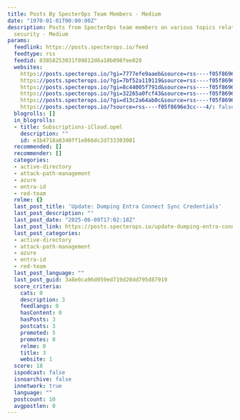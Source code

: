 ```yaml
---
title: Posts By SpecterOps Team Members - Medium
date: "1970-01-01T00:00:00Z"
description: Posts from SpecterOps team members on various topics relating information
  security - Medium
params:
  feedlink: https://posts.specterops.io/feed
  feedtype: rss
  feedid: 83858253031f09812d6a10b098fee028
  websites:
    https://posts.specterops.io/?gi=7777efe9aaeb&source=rss----f05f8696e3cc---4: false
    https://posts.specterops.io/?gi=7bf52a119119&source=rss----f05f8696e3cc---4: false
    https://posts.specterops.io/?gi=8c44005f791d&source=rss----f05f8696e3cc---4%2F: false
    https://posts.specterops.io/?gi=32265a0fcf43&source=rss----f05f8696e3cc---4%2F: false
    https://posts.specterops.io/?gi=d13c2a64ab0c&source=rss----f05f8696e3cc---4%2F: false
    https://posts.specterops.io/?source=rss----f05f8696e3cc---4/: false
  blogrolls: []
  in_blogrolls:
  - title: Subscriptions-iCloud.opml
    description: ""
    id: e1b4718a0340ff1e866dc2d733303081
  recommended: []
  recommender: []
  categories:
  - active-directory
  - attack-path-management
  - azure
  - entra-id
  - red-team
  relme: {}
  last_post_title: 'Update: Dumping Entra Connect Sync Credentials'
  last_post_description: ""
  last_post_date: "2025-06-09T17:02:18Z"
  last_post_link: https://posts.specterops.io/update-dumping-entra-connect-sync-credentials-4a9114734f71?source=rss----f05f8696e3cc---4
  last_post_categories:
  - active-directory
  - attack-path-management
  - azure
  - entra-id
  - red-team
  last_post_language: ""
  last_post_guid: 3a8e0ca96d059ed719d20dd795d87919
  score_criteria:
    cats: 0
    description: 3
    feedlangs: 0
    hasContent: 0
    hasPosts: 3
    postcats: 3
    promoted: 5
    promotes: 0
    relme: 0
    title: 3
    website: 1
  score: 18
  ispodcast: false
  isnoarchive: false
  innetwork: true
  language: ""
  postcount: 10
  avgpostlen: 0
---
```

